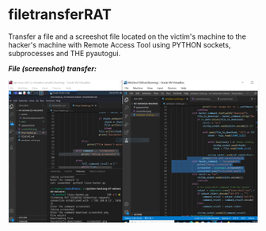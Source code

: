 # filetransferRAT

Transfer a file and a screeshot file located on the victim's machine to the hacker's machine with Remote Access Tool using PYTHON sockets, subprocesses and THE pyautogui.

***File (screenshot) transfer:***

![](assets/PyautoguiScreenshotRAT.PNG)

